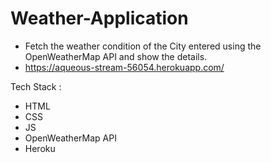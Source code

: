 # Weather-Application

- Fetch the weather condition of the City entered using the OpenWeatherMap API and show the details.  
- https://aqueous-stream-56054.herokuapp.com/

Tech Stack :

- HTML
- CSS
- JS
- OpenWeatherMap API
- Heroku
